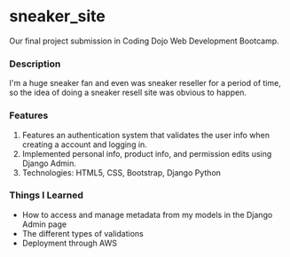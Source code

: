 # sneaker_site

Our final project submission in Coding Dojo Web Development Bootcamp.

### Description

I'm a huge sneaker fan and even was sneaker reseller for a period of time, so the idea of doing a sneaker resell site was obvious to happen.

### Features

1. Features an authentication system that validates the user info when creating a account and logging in.
2. Implemented personal info, product info, and permission edits using Django Admin.
3. Technologies: HTML5, CSS, Bootstrap, Django Python

### Things I Learned

* How to access and manage metadata from my models in the Django Admin page
* The different types of validations
* Deployment through AWS
